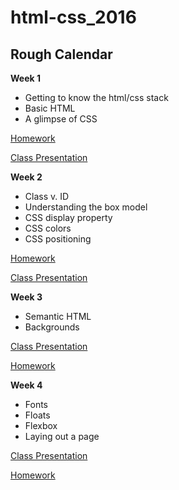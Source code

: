 # html-css_2016

## Rough Calendar
**Week 1**
- Getting to know the html/css stack
- Basic HTML
- A glimpse of CSS

[Homework](https://github.com/awdriggs-html-css/spring16/blob/master/week1/hw.md)

[Class Presentation](https://docs.google.com/presentation/d/1kMzZlsrgdeMjtAOK6AVs8Q8V0rqQg_akyTaFgHoNiEo/edit?usp=sharing)

**Week 2**
- Class v. ID
- Understanding the box model
- CSS display property
- CSS colors
- CSS positioning

[Homework](https://github.com/awdriggs-html-css/spring16/blob/master/week2/README.md)

[Class Presentation](https://docs.google.com/presentation/d/15qZMwHLy1dfYVitkMSCTMsukW7i6WowRBG5wQ6vbj-E/edit?usp=sharing)

**Week 3**
- Semantic HTML
- Backgrounds

[Class Presentation](https://docs.google.com/presentation/d/1xwsygpjQQnw5ogkAuBvx606Q_BR1pvhojgYzwth7J1o/edit?usp=sharing)

[Homework](https://classroom.github.com/assignment-invitations/76c85c2d667f86bfcbe5d6e333a231df)

**Week 4**
- Fonts
- Floats
- Flexbox 
- Laying out a page

[Class Presentation](https://docs.google.com/presentation/d/1tR2OhVUOsHWegzisEGct9GbngXTMuPVfoKcT6M7f_ls/edit?usp=sharing)

[Homework](https://github.com/awdriggs-html-css/HTML-CSS-spring16/blob/master/week4/README.md)
